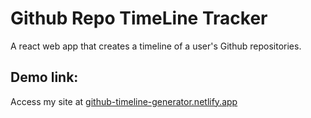 # Github Repo TimeLine Tracker

A react web app that creates a timeline of a user's Github repositories.

## Demo link:

Access my site at [github-timeline-generator.netlify.app](https://github-timeline-generator.netlify.app/)
